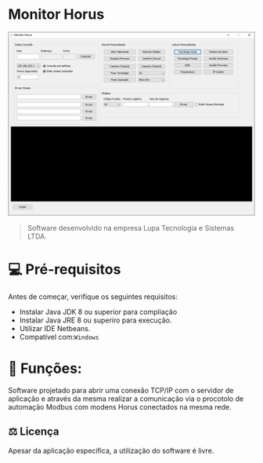 # Monitor Horus


![](https://github.com/italohcx/Monitor-Horus/blob/main/src/images/print.png)


> Software desenvolvido na empresa Lupa Tecnologia e Sistemas LTDA.


# 💻 Pré-requisitos

Antes de começar, verifique os seguintes requisitos:

* Instalar Java JDK 8 ou superior para compliação
* Instalar Java JRE 8 ou superiro para execução.
* Utilizar IDE Netbeans.
* Compatível com:`Windows`


# 🚴 Funções:

Software projetado para abrir uma conexão TCP/IP com o servidor de aplicação e através da mesma realizar a comunicação via o procotolo de automação Modbus com modens Horus conectados na mesma rede.

## ⚖️ Licença

Apesar da aplicação específica, a utilização do software é livre.  
